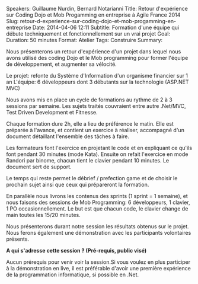 Speakers: Guillaume Nurdin, Bernard Notarianni
Title: Retour d'expérience sur Coding Dojo et Mob Progamming en entreprise à Agile France 2014 
Slug: retour-d-experience-sur-coding-dojo-et-mob-progamming-en-entreprise
Date: 2014-04-06 12:11
Subtitle: Formation d'une équipe qui débute techniquement et fonctionnellement sur un vrai projet
Goal: 
Duration: 50 minutes
Format: Atelier
Tags: Construire
Summary: 


Nous présenterons un retour d'expérience d'un projet dans lequel nous avons utilisé des coding Dojo et le Mob programming pour former l'équipe de développement, et augmenter sa vélocité.

Le projet: refonte du Système d'Information d'un organisme financier sur 1 an 
L'équipe: 6 développeurs dont 3 débutants sur la technologie (ASP.NET MVC)

Nous avons mis en place un cycle de formations au rythme de 2 à 3 sessions par semaine. Les sujets traités couvraient entre autre .Net/MVC, Test Driven Development et Fitnesse.

Chaque formation dure 2h, elle a lieu de préférence le matin. Elle est préparée à l'avance, et contient un exercice à réaliser, accompagné d'un document détaillant l'ensemble des tâches à faire.

Les formateurs font l'exercice en projetant le code et en expliquant ce qu'ils font pendant 30 minutes (mode Kata). Ensuite on refait l'exercice en mode Randori par binome, chacun tient le clavier pendant 10 minutes. Le document sert de support.

Le temps qui reste permet le débrief / prefection game et de choisir le prochain sujet ainsi que ceux qui prépareront la formation.

En parallèle nous livrons les contenus des sprints (1 sprint = 1 semaine), et nous faisons des sessions de Mob Programming: 6 développeurs, 1 clavier, 1 PO occasionnellement. Le but est que chacun code, le clavier change de main toutes les 15/20 minutes.

Nous présenterons durant notre session les résultats obtenus sur le projet. Nous ferons également une démonstration avec les participants volontaires présents.

**A qui s'adresse cette session ? (Pré-requis, public visé)**

Aucun prérequis pour venir voir la session.Si vous voulez en plus participer à la démonstration en live, il est préférable d'avoir une première expérience de la programmation informatique, si possible en .Net.

